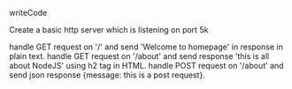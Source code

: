 writeCode

Create a basic http server which is listening on port 5k

handle GET request on '/' and send 'Welcome to homepage' in response in plain text.
handle GET request on '/about' and send response 'this is all about NodeJS' using h2 tag in HTML.
handle POST request on '/about' and send json response {message: this is a post request}.